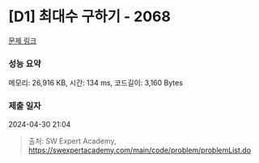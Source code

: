 # [D1] 최대수 구하기 - 2068 

[문제 링크](https://swexpertacademy.com/main/code/problem/problemDetail.do?contestProbId=AV5QQhbqA4QDFAUq) 

### 성능 요약

메모리: 26,916 KB, 시간: 134 ms, 코드길이: 3,160 Bytes

### 제출 일자

2024-04-30 21:04



> 출처: SW Expert Academy, https://swexpertacademy.com/main/code/problem/problemList.do